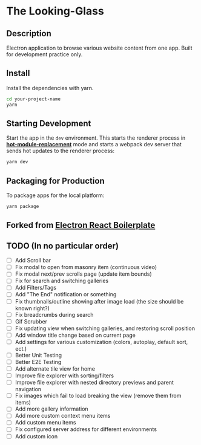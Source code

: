 # The Looking-Glass

## Description

Electron application to browse various website content from one app. Built for development practice only.

## Install

Install the dependencies with yarn.

```bash
cd your-project-name
yarn
```

## Starting Development

Start the app in the `dev` environment. This starts the renderer process in [**hot-module-replacement**](https://webpack.js.org/guides/hmr-react/) mode and starts a webpack dev server that sends hot updates to the renderer process:

```bash
yarn dev
```

## Packaging for Production

To package apps for the local platform:

```bash
yarn package
```

## Forked from [Electron React Boilerplate](https://github.com/electron-react-boilerplate)

## TODO (In no particular order)

- [ ] Add Scroll bar
- [ ] Fix modal to open from masonry item (continuous video)
- [ ] Fix modal next/prev scrolls page (update item bounds)
- [ ] Fix for search and switching galleries
- [ ] Add Filters/Tags
- [ ] Add "The End" notification or something
- [ ] Fix thumbnails/outline showing after image load (the size should be known right?)
- [ ] Fix breadcrumbs during search
- [ ] Gif Scrubber
- [ ] Fix updating view when switching galleries, and restoring scroll position
- [ ] Add window title change based on current page
- [ ] Add settings for various customization (colors, autoplay, default sort, ect.)
- [ ] Better Unit Testing
- [ ] Better E2E Testing
- [ ] Add alternate tile view for home
- [ ] Improve file explorer with sorting/filters
- [ ] Improve file explorer with nested directory previews and parent navigation
- [ ] Fix images which fail to load breaking the view (remove them from items)
- [ ] Add more gallery information
- [ ] Add more custom context menu items
- [ ] Add custom menu items
- [ ] Fix configured server address for different environments
- [ ] Add custom icon
